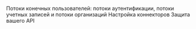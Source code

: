 <Url href="/end-user-flows"> Потоки конечных пользователей: потоки аутентификации, потоки учетных записей и потоки организаций </Url>
<Url href="/connectors"> Настройка коннекторов </Url>
<Url href="/authorization/api-resources/protect-your-api"> Защита вашего API </Url>
